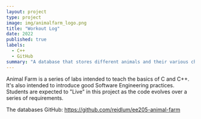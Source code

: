 ```yaml
---
layout: project
type: project
image: img/animalfarm_logo.png
title: "Workout Log"
date: 2022
published: true
labels:
  - C++
  - GitHub
summary: "A database that stores different animals and their various characteristics."
---
```


Animal Farm is a series of labs intended to teach the basics of C and C++. It's also intended to introduce good Software Engineering practices. Students are expected to "Live" in this project as the code evolves over a series of requirements.

The databases GitHub: <a href="https://github.com/reidlum/ee205-animal-farm"><i class="large github icon "></i>https://github.com/reidlum/ee205-animal-farm</a>

